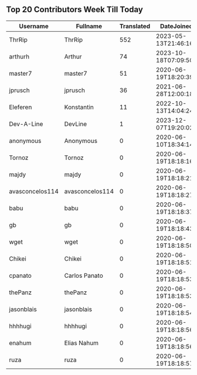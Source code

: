 ## Top 20 Contributors Week Till Today ##
|Username|Fullname|Translated|DateJoined|Language|
|--------|--------|----------|----------|-------|
|ThrRip|ThrRip|552|2023-05-13T21:46:16.|zh_Hans|
|arthurh|Arthur|74|2023-10-18T07:09:50.|fr|
|master7|master7|51|2020-06-19T18:20:39.|pl|
|jprusch|jprusch|36|2021-06-28T12:00:18.|de|
|Eleferen|Konstantin|11|2022-10-13T14:04:24Z|ru|
|Dev-A-Line|DevLine|1|2023-12-07T19:20:02.||
|anonymous|Anonymous|0|2020-06-10T18:34:14.||
|Tornoz|Tornoz|0|2020-06-19T18:18:16.||
|majdy|majdy|0|2020-06-19T18:18:21.||
|avasconcelos114|avasconcelos114|0|2020-06-19T18:18:27Z||
|babu|babu|0|2020-06-19T18:18:37.||
|gb|gb|0|2020-06-19T18:18:43.||
|wget|wget|0|2020-06-19T18:18:50Z||
|Chikei|Chikei|0|2020-06-19T18:18:51Z||
|cpanato|Carlos Panato|0|2020-06-19T18:18:53Z||
|thePanz|thePanz|0|2020-06-19T18:18:53Z||
|jasonblais|jasonblais|0|2020-06-19T18:18:54Z||
|hhhhugi|hhhhugi|0|2020-06-19T18:18:56.||
|enahum|Elias  Nahum|0|2020-06-19T18:18:56Z|es|
|ruza|ruza|0|2020-06-19T18:18:57.||
